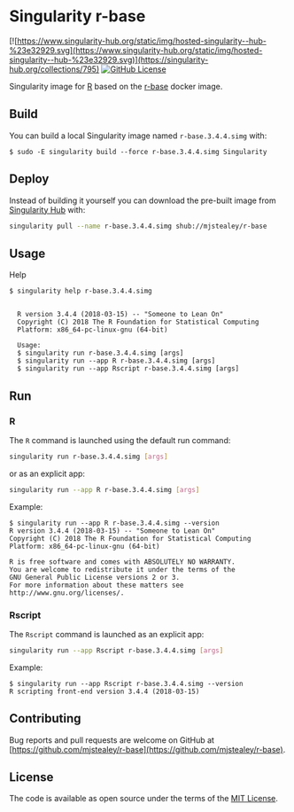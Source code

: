 # Singularity r-base

[![https://www.singularity-hub.org/static/img/hosted-singularity--hub-%23e32929.svg](https://www.singularity-hub.org/static/img/hosted-singularity--hub-%23e32929.svg)](https://singularity-hub.org/collections/795)
[![GitHub License](https://img.shields.io/badge/license-MIT-green.svg)](https://opensource.org/licenses/MIT)


Singularity image for [R](https://www.r-project.org/) based on the [r-base](https://hub.docker.com/_/r-base/) docker image.

## Build

You can build a local Singularity image named `r-base.3.4.4.simg` with:

```
$ sudo -E singularity build --force r-base.3.4.4.simg Singularity
```

## Deploy

Instead of building it yourself you can download the pre-built image from
[Singularity Hub](https://www.singularity-hub.org) with:

```bash
singularity pull --name r-base.3.4.4.simg shub://mjstealey/r-base
```

## Usage

Help

```console
$ singularity help r-base.3.4.4.simg


  R version 3.4.4 (2018-03-15) -- "Someone to Lean On"
  Copyright (C) 2018 The R Foundation for Statistical Computing
  Platform: x86_64-pc-linux-gnu (64-bit)

  Usage:
  $ singularity run r-base.3.4.4.simg [args]
  $ singularity run --app R r-base.3.4.4.simg [args]
  $ singularity run --app Rscript r-base.3.4.4.simg [args]
```

## Run

### R

The `R` command is launched using the default run command:

```bash
singularity run r-base.3.4.4.simg [args]
```

or as an explicit app:

```bash
singularity run --app R r-base.3.4.4.simg [args]
```

Example:

```console
$ singularity run --app R r-base.3.4.4.simg --version
R version 3.4.4 (2018-03-15) -- "Someone to Lean On"
Copyright (C) 2018 The R Foundation for Statistical Computing
Platform: x86_64-pc-linux-gnu (64-bit)

R is free software and comes with ABSOLUTELY NO WARRANTY.
You are welcome to redistribute it under the terms of the
GNU General Public License versions 2 or 3.
For more information about these matters see
http://www.gnu.org/licenses/.
```

### Rscript

The `Rscript` command is launched as an explicit app:

```bash
singularity run --app Rscript r-base.3.4.4.simg [args]
```

Example:

```console
$ singularity run --app Rscript r-base.3.4.4.simg --version
R scripting front-end version 3.4.4 (2018-03-15)
```

## Contributing

Bug reports and pull requests are welcome on GitHub at [https://github.com/mjstealey/r-base](https://github.com/mjstealey/r-base).

## License

The code is available as open source under the terms of the [MIT License](http://opensource.org/licenses/MIT).

